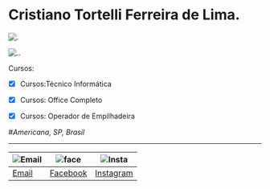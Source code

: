 # Cristiano Tortelli Ferreira de Lima.
![.](http://learncodeonline.in/mascot.png)

![..](https://static.xx.fbcdn.net/images/emoji.php/v9/f33/1/16/2705.png)


Cursos:
- [x] Cursos:Técnico Informática
- [x] Cursos: Office Completo
- [x] Cursos: Operador de Empilhadeira


#*Americana, SP, Brasil* 
***
|![Email](http://freedownloadscenter.com/icons/png/32/1670/1670360.png)|![face](https://www.visiblelogic.com/blog/wp-content/uploads/2012/11/facebook_32.png)|![Insta](http://iradex.net/wp-content/uploads/2018/10/instagram-logo.png)|
|------|---------|----------|
|[Email](mailto:hoornettmonster@gmail.com)|[Facebook](https://www.facebook.com/tortellee)|[Instagram](https://www.instagram.com/cristiano.tortellii/)
         
